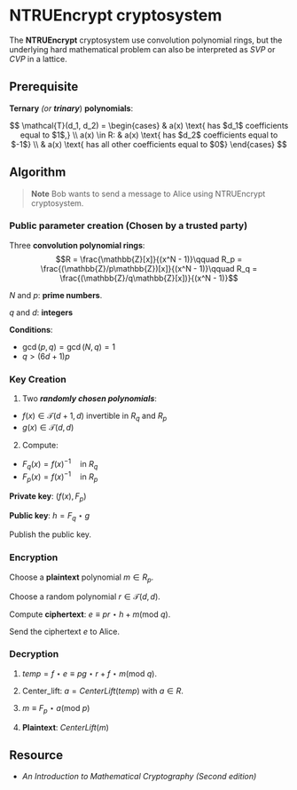 # NTRUEncrypt cryptosystem

The **NTRUEncrypt** cryptosystem use convolution polynomial rings, but the underlying hard mathematical problem can also be interpreted as $SVP$ or $CVP$
in a lattice.

## Prerequisite

**Ternary** *(or **trinary***) **polynomials**:

$$
\mathcal{T}(d_1, d_2) =
\begin{cases}
& a(x) \text{ has $d_1$ coefficients equal to $1$,} \\
a(x) \in R: & a(x) \text{ has $d_2$ coefficients equal to $-1$} \\
& a(x) \text{ has all other coefficients equal to $0$}
\end{cases}
$$




## Algorithm

> **Note** Bob wants to send a message to Alice using NTRUEncrypt cryptosystem.

### Public parameter creation (Chosen by a trusted party)

Three **convolution polynomial rings**:
$$R = \frac{\mathbb{Z}[x]}{(x^N - 1)}\qquad R_p = \frac{(\mathbb{Z}/p\mathbb{Z})[x]}{(x^N - 1)}\qquad R_q = \frac{(\mathbb{Z}/q\mathbb{Z}[x])}{(x^N - 1)}$$

$N$ and $p$: **prime numbers**.

$q$ and $d$: **integers**

**Conditions**: 
- $\gcd(p,q)=\gcd(N,q)=1$
- $q > (6d + 1)p$

### Key Creation

1. Two ***randomly chosen polynomials***:
- $f(x)\in\mathcal{T}(d+1,d)$ invertible in $R_q$ and $R_p$
- $g(x)\in\mathcal{T}(d,d)$

2. Compute:
- $F_q(x) = f(x)^{-1} \quad\text{in } R_q$
- $F_p(x) = f(x)^{-1} \quad\text{in } R_p$

**Private key**: $(f(x), F_p)$

**Public key**: $h = F_q \star g$

Publish the public key.

### Encryption

Choose a **plaintext** polynomial $m \in R_p$.

Choose a random polynomial $r \in \mathcal{T}(d,d)$.

Compute **ciphertext**: $e \equiv pr\star h+m\text{(mod }q)$.

Send the ciphertext $e$ to Alice.

### Decryption

1. $temp = f\star e \equiv pg\star r + f \star m \text{(mod }q)$.

2. Center_lift: $a = CenterLift(temp)$ with $a \in R$.

3. $m \equiv F_p\star a\text{(mod }p)$

4. **Plaintext**: $CenterLift(m)$

## Resource

- *An Introduction to Mathematical Cryptography (Second edition)*
